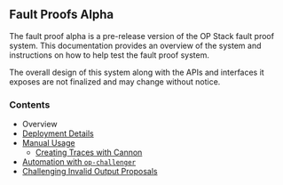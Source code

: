 ## Fault Proofs Alpha

The fault proof alpha is a pre-release version of the OP Stack fault proof system.
This documentation provides an overview of the system and instructions on how to help
test the fault proof system.

The overall design of this system along with the APIs and interfaces it exposes are not
finalized and may change without notice.

### Contents

 * Overview
 * [Deployment Details](./deployments.md)
 * [Manual Usage](./manual.md)
   * [Creating Traces with Cannon](./cannon.md)
 * [Automation with `op-challenger`](./run-challenger.md)
 * [Challenging Invalid Output Proposals](./invalid-proposals.md)

